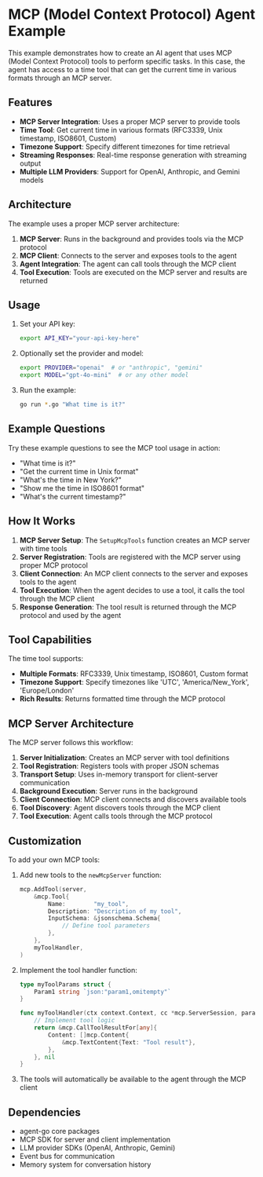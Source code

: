 # MCP (Model Context Protocol) Agent Example

This example demonstrates how to create an AI agent that uses MCP (Model Context Protocol) tools to perform specific tasks. In this case, the agent has access to a time tool that can get the current time in various formats through an MCP server.

## Features

- **MCP Server Integration**: Uses a proper MCP server to provide tools
- **Time Tool**: Get current time in various formats (RFC3339, Unix timestamp, ISO8601, Custom)
- **Timezone Support**: Specify different timezones for time retrieval
- **Streaming Responses**: Real-time response generation with streaming output
- **Multiple LLM Providers**: Support for OpenAI, Anthropic, and Gemini models

## Architecture

The example uses a proper MCP server architecture:

1. **MCP Server**: Runs in the background and provides tools via the MCP protocol
2. **MCP Client**: Connects to the server and exposes tools to the agent
3. **Agent Integration**: The agent can call tools through the MCP client
4. **Tool Execution**: Tools are executed on the MCP server and results are returned

## Usage

1. Set your API key:
   ```bash
   export API_KEY="your-api-key-here"
   ```

2. Optionally set the provider and model:
   ```bash
   export PROVIDER="openai"  # or "anthropic", "gemini"
   export MODEL="gpt-4o-mini"  # or any other model
   ```

3. Run the example:
   ```bash
   go run *.go "What time is it?"
   ```

## Example Questions

Try these example questions to see the MCP tool usage in action:

- "What time is it?"
- "Get the current time in Unix format"
- "What's the time in New York?"
- "Show me the time in ISO8601 format"
- "What's the current timestamp?"

## How It Works

1. **MCP Server Setup**: The `SetupMcpTools` function creates an MCP server with time tools
2. **Server Registration**: Tools are registered with the MCP server using proper MCP protocol
3. **Client Connection**: An MCP client connects to the server and exposes tools to the agent
4. **Tool Execution**: When the agent decides to use a tool, it calls the tool through the MCP client
5. **Response Generation**: The tool result is returned through the MCP protocol and used by the agent

## Tool Capabilities

The time tool supports:

- **Multiple Formats**: RFC3339, Unix timestamp, ISO8601, Custom format
- **Timezone Support**: Specify timezones like 'UTC', 'America/New_York', 'Europe/London'
- **Rich Results**: Returns formatted time through the MCP protocol

## MCP Server Architecture

The MCP server follows this workflow:

1. **Server Initialization**: Creates an MCP server with tool definitions
2. **Tool Registration**: Registers tools with proper JSON schemas
3. **Transport Setup**: Uses in-memory transport for client-server communication
4. **Background Execution**: Server runs in the background
5. **Client Connection**: MCP client connects and discovers available tools
6. **Tool Discovery**: Agent discovers tools through the MCP client
7. **Tool Execution**: Agent calls tools through the MCP protocol

## Customization

To add your own MCP tools:

1. Add new tools to the `newMcpServer` function:
   ```go
   mcp.AddTool(server,
       &mcp.Tool{
           Name:        "my_tool",
           Description: "Description of my tool",
           InputSchema: &jsonschema.Schema{
               // Define tool parameters
           },
       },
       myToolHandler,
   )
   ```

2. Implement the tool handler function:
   ```go
   type myToolParams struct {
       Param1 string `json:"param1,omitempty"`
   }

   func myToolHandler(ctx context.Context, cc *mcp.ServerSession, params *mcp.CallToolParamsFor[myToolParams]) (*mcp.CallToolResultFor[any], error) {
       // Implement tool logic
       return &mcp.CallToolResultFor[any]{
           Content: []mcp.Content{
               &mcp.TextContent{Text: "Tool result"},
           },
       }, nil
   }
   ```

3. The tools will automatically be available to the agent through the MCP client

## Dependencies

- agent-go core packages
- MCP SDK for server and client implementation
- LLM provider SDKs (OpenAI, Anthropic, Gemini)
- Event bus for communication
- Memory system for conversation history 